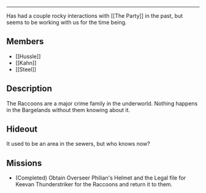 --------------------------------------------------------------------------------
Has had a couple rocky interactions with [[The Party]] in the past, but seems to be working with us for the time being.
## Members
* [[Hussle]]
* [[Kahn]]
* [[Steel]]
## Description
The Raccoons are a major crime family in the underworld. Nothing happens in the Bargelands without them knowing about it. 

## Hideout
It used to be an area in the sewers, but who knows now?
## Missions
* (Completed) Obtain Overseer Philian's Helmet and the Legal file for Keevan Thunderstriker for the Raccoons and return it to them. 
